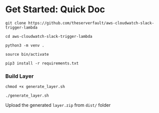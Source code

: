 # Get Started: Quick Doc

```
git clone https://github.com/theserverfault/aws-cloudwatch-slack-trigger-lambda
```

```
cd aws-cloudwatch-slack-trigger-lambda
```

```
python3 -m venv .
```

```
source bin/activate
```

```
pip3 install -r requirements.txt
```

### Build Layer

```
chmod +x generate_layer.sh
```

```
./generate_layer.sh
```

Upload the generated `layer.zip` from `dist/` folder
